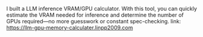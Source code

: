 
I built a LLM inference VRAM/GPU calculator. With this tool, you can quickly estimate the VRAM needed for inference and determine the number of GPUs required—no more guesswork or constant spec-checking. link: https://llm-gpu-memory-calculater.linpp2009.com

